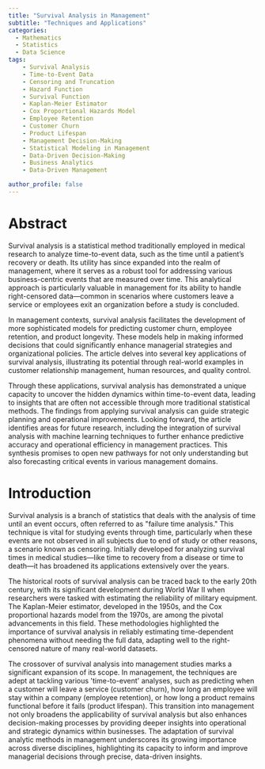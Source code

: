 ```yaml
---
title: "Survival Analysis in Management"
subtitle: "Techniques and Applications"
categories:
  - Mathematics
  - Statistics
  - Data Science
tags:
    - Survival Analysis
    - Time-to-Event Data
    - Censoring and Truncation
    - Hazard Function
    - Survival Function
    - Kaplan-Meier Estimator
    - Cox Proportional Hazards Model
    - Employee Retention
    - Customer Churn
    - Product Lifespan
    - Management Decision-Making
    - Statistical Modeling in Management
    - Data-Driven Decision-Making
    - Business Analytics
    - Data-Driven Management

author_profile: false
---
```


# Abstract

Survival analysis is a statistical method traditionally employed in medical research to analyze time-to-event data, such as the time until a patient’s recovery or death. Its utility has since expanded into the realm of management, where it serves as a robust tool for addressing various business-centric events that are measured over time. This analytical approach is particularly valuable in management for its ability to handle right-censored data—common in scenarios where customers leave a service or employees exit an organization before a study is concluded.

In management contexts, survival analysis facilitates the development of more sophisticated models for predicting customer churn, employee retention, and product longevity. These models help in making informed decisions that could significantly enhance managerial strategies and organizational policies. The article delves into several key applications of survival analysis, illustrating its potential through real-world examples in customer relationship management, human resources, and quality control.

Through these applications, survival analysis has demonstrated a unique capacity to uncover the hidden dynamics within time-to-event data, leading to insights that are often not accessible through more traditional statistical methods. The findings from applying survival analysis can guide strategic planning and operational improvements. Looking forward, the article identifies areas for future research, including the integration of survival analysis with machine learning techniques to further enhance predictive accuracy and operational efficiency in management practices. This synthesis promises to open new pathways for not only understanding but also forecasting critical events in various management domains.

# Introduction

Survival analysis is a branch of statistics that deals with the analysis of time until an event occurs, often referred to as "failure time analysis." This technique is vital for studying events through time, particularly when these events are not observed in all subjects due to end of study or other reasons, a scenario known as censoring. Initially developed for analyzing survival times in medical studies—like time to recovery from a disease or time to death—it has broadened its applications extensively over the years.

The historical roots of survival analysis can be traced back to the early 20th century, with its significant development during World War II when researchers were tasked with estimating the reliability of military equipment. The Kaplan-Meier estimator, developed in the 1950s, and the Cox proportional hazards model from the 1970s, are among the pivotal advancements in this field. These methodologies highlighted the importance of survival analysis in reliably estimating time-dependent phenomena without needing the full data, adapting well to the right-censored nature of many real-world datasets.

The crossover of survival analysis into management studies marks a significant expansion of its scope. In management, the techniques are adept at tackling various 'time-to-event' analyses, such as predicting when a customer will leave a service (customer churn), how long an employee will stay within a company (employee retention), or how long a product remains functional before it fails (product lifespan). This transition into management not only broadens the applicability of survival analysis but also enhances decision-making processes by providing deeper insights into operational and strategic dynamics within businesses. The adaptation of survival analytic methods in management underscores its growing importance across diverse disciplines, highlighting its capacity to inform and improve managerial decisions through precise, data-driven insights.

